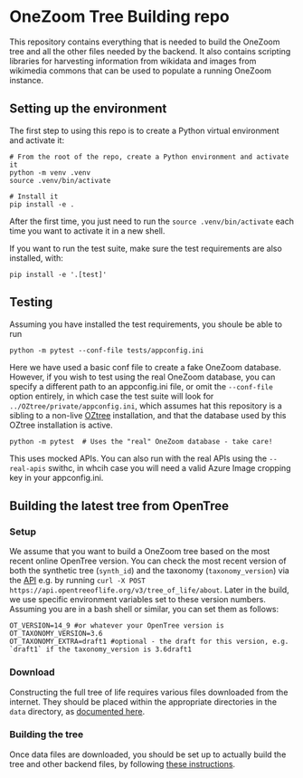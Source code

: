 # OneZoom Tree Building repo

This repository contains everything that is needed to build the OneZoom tree and all the other files needed by the backend.
It also contains scripting libraries for harvesting information from wikidata and images from wikimedia commons that can
be used to populate a running OneZoom instance.

## Setting up the environment

The first step to using this repo is to create a Python virtual environment and activate it:

    # From the root of the repo, create a Python environment and activate it
    python -m venv .venv
    source .venv/bin/activate

    # Install it
    pip install -e .

After the first time, you just need to run the `source .venv/bin/activate` each time you want to activate it in a new shell.

If you want to run the test suite, make sure the test requirements are also installed, with:

    pip install -e '.[test]'

## Testing

Assuming you have installed the test requirements, you shoule be able to run 

    python -m pytest --conf-file tests/appconfig.ini

Here we have used a basic conf file to create a fake OneZoom database. However, if you wish to test using the
real OneZoom database, you can specify a different path to an appconfig.ini file, or omit the `--conf-file`
option entirely, in which case the test suite will look for `../OZtree/private/appconfig.ini`, which assumes
hat this repository is a sibling to a non-live
[OZtree](https://github.com/OneZoom/OZtree) installation, and that the database used by this OZtree
installation is active.

    python -m pytest  # Uses the "real" OneZoom database - take care!

This uses mocked APIs. You can also run with the real APIs using the `--real-apis` swithc, in whcih case
you will need a valid Azure Image cropping key in your appconfig.ini.

## Building the latest tree from OpenTree

### Setup

We assume that you want to build a OneZoom tree based on the most recent online OpenTree version.
You can check the most recent version of both the synthetic tree (`synth_id`) and the taxonomy (`taxonomy_version`) via the
[API](https://github.com/OpenTreeOfLife/germinator/wiki/Open-Tree-of-Life-Web-APIs) e.g. by running `curl -X POST https://api.opentreeoflife.org/v3/tree_of_life/about`. Later in the build, we use specific environment variables set to these version numbers. Assuming you are in a bash shell or similar, you can set them as follows:

```
OT_VERSION=14_9 #or whatever your OpenTree version is
OT_TAXONOMY_VERSION=3.6
OT_TAXONOMY_EXTRA=draft1 #optional - the draft for this version, e.g. `draft1` if the taxonomy_version is 3.6draft1
```

### Download

Constructing the full tree of life requires various files downloaded from the internet. They should be placed within the appropriate directories in the `data` directory, as [documented here](data/README.markdown).

### Building the tree

Once data files are downloaded, you should be set up to actually build the tree and other backend files, by following [these instructions](oz_tree_build/README.markdown).
